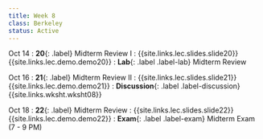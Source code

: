 ```yaml
---
title: Week 8
class: Berkeley
status: Active
---
```


Oct 14
: **20**{: .label} Midterm Review I
    : {{site.links.lec.slides.slide20}} {{site.links.lec.demo.demo20}}
: **Lab**{: .label .label-lab} Midterm Review     


Oct 16
: **21**{: .label} Midterm Review II
    : {{site.links.lec.slides.slide21}} {{site.links.lec.demo.demo21}}
    : **Discussion**{: .label .label-discussion} {{site.links.wksht.wksht08}}

Oct 18
: **22**{: .label} Midterm Review
    : {{site.links.lec.slides.slide22}} {{site.links.lec.demo.demo22}}
: **Exam**{: .label .label-exam} Midterm Exam (7 - 9 PM)